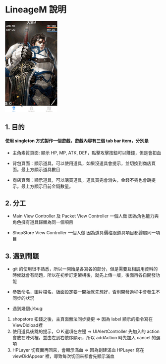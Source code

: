 # LineageM 說明

![demo.gif ](demo.gif)


## 1. 目的

#### 使用 singleton 方式製作一個遊戲，遊戲內容有三個 tab bar item，分別是

* 主角素質頁面: 顯示 HP, MP, ATK, DEF，點擊攻擊按鈕可以賺錢，但是會扣血

* 背包頁面：顯示道具，可以使用道具，如果沒道具會提示，並切換到商店頁面。最上方顯示道具數目

* 商店頁面：顯示道具，可以購買道具，道具買完會消失，金錢不夠也會跳提示。最上方顯示目前金錢數量。

## 2. 分工

* Main View Controller 及 Packet View Controller 一個人做
因為角色能力與角色擁有道具歸類為同一個項目

* ShopStore View Controller 一個人做
因為道具價格跟道具項目都歸屬同一項目

## 3. 遇到問題

* git 的使用很不熟悉，所以一開始是各寫各的部分，但是需要互相調用資料的時候就會有問題，所以在初步訂定架構後，就先上傳一版，後面再各自開發功能

* 參數命名，圖片檔名，版面設定要一開始就先想好，否則開發過程中會發生不同步的狀況

* 遇到幾個小bug:
1. shopstore 扣錢之後，主頁面無法同步變更 => 因為 label 顯示的指令寫在 ViewDidload裡
2. 使用道具後跳的提示，ＯＫ選項在左邊 => UIAlertController 先加入的 action 會放在陣列裡，並由左到右依序顯示，所以 addAction 時先加入 cancel 的選項
3. HPLayer 切頁面再回來，會顯示滿血 => 因為創建滿血 HPLayer 寫在 viewDidAppear 裡，導致每次切回來都會先顯示滿血

